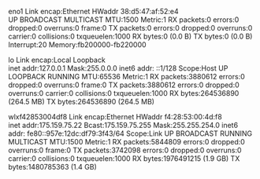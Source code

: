eno1      Link encap:Ethernet  HWaddr 38:d5:47:af:52:e4  
          UP BROADCAST MULTICAST  MTU:1500  Metric:1
          RX packets:0 errors:0 dropped:0 overruns:0 frame:0
          TX packets:0 errors:0 dropped:0 overruns:0 carrier:0
          collisions:0 txqueuelen:1000 
          RX bytes:0 (0.0 B)  TX bytes:0 (0.0 B)
          Interrupt:20 Memory:fb200000-fb220000 

lo        Link encap:Local Loopback  
          inet addr:127.0.0.1  Mask:255.0.0.0
          inet6 addr: ::1/128 Scope:Host
          UP LOOPBACK RUNNING  MTU:65536  Metric:1
          RX packets:3880612 errors:0 dropped:0 overruns:0 frame:0
          TX packets:3880612 errors:0 dropped:0 overruns:0 carrier:0
          collisions:0 txqueuelen:1000 
          RX bytes:264536890 (264.5 MB)  TX bytes:264536890 (264.5 MB)

wlxf42853004df8 Link encap:Ethernet  HWaddr f4:28:53:00:4d:f8  
          inet addr:175.159.75.22  Bcast:175.159.75.255  Mask:255.255.254.0
          inet6 addr: fe80::957e:12dc:df79:3f43/64 Scope:Link
          UP BROADCAST RUNNING MULTICAST  MTU:1500  Metric:1
          RX packets:5844809 errors:0 dropped:0 overruns:0 frame:0
          TX packets:3742098 errors:0 dropped:0 overruns:0 carrier:0
          collisions:0 txqueuelen:1000 
          RX bytes:1976491215 (1.9 GB)  TX bytes:1480785363 (1.4 GB)

